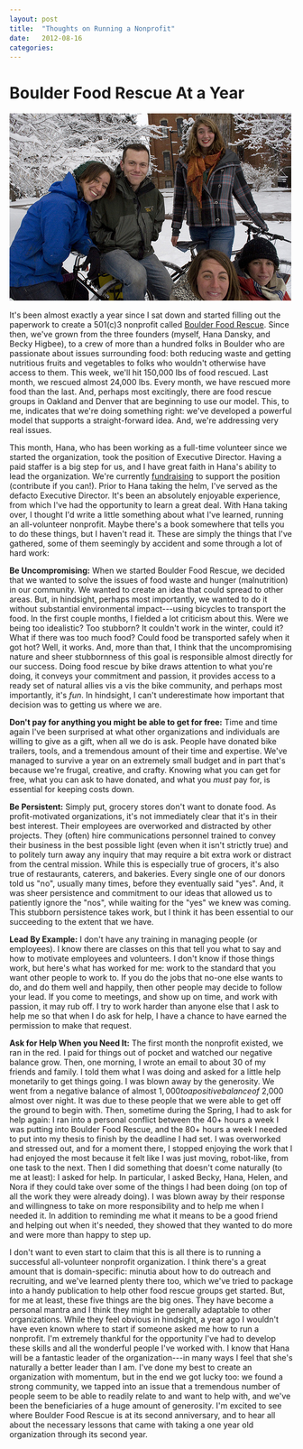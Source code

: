 ```yaml
---
layout: post
title:  "Thoughts on Running a Nonprofit"
date:   2012-08-16
categories:
---
```

# Boulder Food Rescue At a Year

![BFR Crew](/images/6527145777_0d4ae7f867.jpg)

It's been almost exactly a year since I sat down and started filling out the paperwork to create a 501(c)3 nonprofit called [Boulder Food Rescue](http://boulderfoodrescue.org). Since then, we've grown from the three founders (myself, Hana Dansky, and Becky Higbee), to a crew of more than a hundred folks in Boulder who are passionate about issues surrounding food: both reducing waste and getting nutritious fruits and vegetables to folks who wouldn't otherwise have access to them. This week, we'll hit 150,000 lbs of food rescued. Last month, we rescued almost 24,000 lbs. Every month, we have rescued more food than the last. And, perhaps most excitingly, there are food rescue groups in Oakland and Denver that are beginning to use our model. This, to me, indicates that we're doing something right: we've developed a powerful model that supports a straight-forward idea. And, we're addressing very real issues.

This month, Hana, who has been working as a full-time volunteer since we started the organization, took the position of Executive Director. Having a paid staffer is a big step for us, and I have great faith in Hana's ability to lead the organization. We're currently [fundraising](http://indiegogo.com) to support the position (contribute if you can!). Prior to Hana taking the helm, I've served as the defacto Executive Director. It's been an absolutely enjoyable experience, from which I've had the opportunity to learn a great deal. With Hana taking over, I thought I'd write a little something about what I've learned, running an all-volunteer nonprofit. Maybe there's a book somewhere that tells you to do these things, but I haven't read it. These are simply the things that I've gathered, some of them seemingly by accident and some through a lot of hard work:

**Be Uncompromising:** When we started Boulder Food Rescue, we decided that we wanted to solve the issues of food waste and hunger (malnutrition) in our community. We wanted to create an idea that could spread to other areas. But, in hindsight, perhaps most importantly, we wanted to do it without substantial environmental impact---using bicycles to transport the food. In the first couple months, I fielded a lot criticism about this. Were we being too idealistic? Too stubborn? It couldn't work in the winter, could it? What if there was too much food? Could food be transported safely when it got hot? Well, it works. And, more than that, I think that the uncompromising nature and sheer stubbornness of this goal is responsible almost directly for our success. Doing food rescue by bike draws attention to what you're doing, it conveys your commitment and passion, it provides access to a ready set of natural allies vis a vis the bike community, and perhaps most importantly, it's *fun*. In hindsight, I can't underestimate how important that decision was to getting us where we are.

**Don't pay for anything you might be able to get for free:** Time and time again I've been surprised at what other organizations and individuals are willing to give as a gift, when all we do is ask. People have donated bike trailers, tools, and a tremendous amount of their time and expertise. We've managed to survive a year on an extremely small budget and in part that's because we're frugal, creative, and crafty. Knowing what you can get for free, what you can ask to have donated, and what you *must* pay for, is essential for keeping costs down.

**Be Persistent:** Simply put, grocery stores don't want to donate food. As profit-motivated organizations, it's not immediately clear that it's in their best interest. Their employees are overworked and distracted by other projects. They (often) hire communications personnel trained to convey their business in the best possible light (even when it isn't strictly true) and to politely turn away any inquiry that may require a bit extra work or distract from the central mission. While this is especially true of grocers, it's also true of restaurants, caterers, and bakeries. Every single one of our donors told us "no", usually many times, before they eventually said "yes". And, it was sheer persistence and commitment to our ideas that allowed us to patiently ignore the "nos", while waiting for the "yes" we knew was coming. This stubborn persistence takes work, but I think it has been essential to our succeeding to the extent that we have.

**Lead By Example:** I don't have any training in managing people (or employees). I know there are classes on this that tell you what to say and how to motivate employees and volunteers. I don't know if those things work, but here's what has worked for me: work to the standard that you want other people to work to. If you do the jobs that no-one else wants to do, and do them well and happily, then other people may decide to follow your lead. If you come to meetings, and show up on time, and work with passion, it may rub off. I try to work harder than anyone else that I ask to help me so that when I do ask for help, I have a chance to have earned the permission to make that request.

**Ask for Help When you Need It:** The first month the nonprofit existed, we ran in the red. I paid for things out of pocket and watched our negative balance grow. Then, one morning, I wrote an email to about 30 of my friends and family. I told them what I was doing and asked for a little help monetarily to get things going. I was blown away by the generosity. We went from a negative balance of almost $1,000 to a positive balance of ~$2,000 almost over night. It was due to these people that we were able to get off the ground to begin with. Then, sometime during the Spring, I had to ask for help again: I ran into a personal conflict between the 40+ hours a week I was putting into Boulder Food Rescue, and the 80+ hours a week I needed to put into my thesis to finish by the deadline I had set. I was overworked and stressed out, and for a moment there, I stopped enjoying the work that I had enjoyed the most because it felt like I was just moving, robot-like, from one task to the next. Then I did something that doesn't come naturally (to me at least): I asked for help. In particular, I asked Becky, Hana, Helen, and Nora if they could take over some of the things I had been doing (on top of all the work they were already doing). I was blown away by their response and willingness to take on more responsibility and to help me when I needed it. In addition to reminding me what it means to be a good friend and helping out when it's needed, they showed that they wanted to do more and were more than happy to step up.

I don't want to even start to claim that this is all there is to running a successful all-volunteer nonprofit organization. I think there's a great amount that is domain-specific: minutia about how to do outreach and recruiting, and we've learned plenty there too, which we've tried to package into a handy publication to help other food rescue groups get started. But, for me at least, these five things are the big ones. They have become a personal mantra and  I think they might be generally adaptable to other organizations. While they feel obvious in hindsight, a year ago I wouldn't have even known where to start if someone asked me how to run a nonprofit. I'm extremely thankful for the opportunity I've had to develop these skills and all the wonderful people I've worked with. I know that Hana will be a fantastic leader of the organization---in many ways I feel that she's naturally a better leader than I am. I've done my best to create an organization with momentum, but in the end we got lucky too: we found a strong community, we tapped into an issue that a tremendous number of people seem to be able to readily relate to and want to help with, and we've been the beneficiaries of a huge amount of generosity. I'm excited to see where Boulder Food Rescue is at its second anniversary, and to hear all about the necessary lessons that came with taking a one year old organization through its second year.
